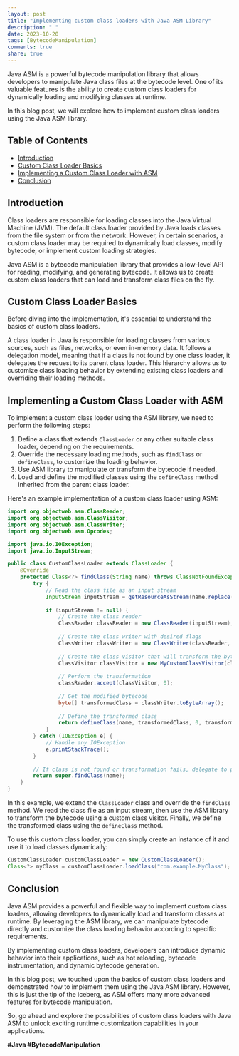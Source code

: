 ```yaml
---
layout: post
title: "Implementing custom class loaders with Java ASM Library"
description: " "
date: 2023-10-20
tags: [BytecodeManipulation]
comments: true
share: true
---
```


Java ASM is a powerful bytecode manipulation library that allows developers to manipulate Java class files at the bytecode level. One of its valuable features is the ability to create custom class loaders for dynamically loading and modifying classes at runtime.

In this blog post, we will explore how to implement custom class loaders using the Java ASM library.

## Table of Contents
- [Introduction](#introduction)
- [Custom Class Loader Basics](#custom-class-loader-basics)
- [Implementing a Custom Class Loader with ASM](#implementing-a-custom-class-loader-with-asm)
- [Conclusion](#conclusion)

## Introduction
Class loaders are responsible for loading classes into the Java Virtual Machine (JVM). The default class loader provided by Java loads classes from the file system or from the network. However, in certain scenarios, a custom class loader may be required to dynamically load classes, modify bytecode, or implement custom loading strategies.

Java ASM is a bytecode manipulation library that provides a low-level API for reading, modifying, and generating bytecode. It allows us to create custom class loaders that can load and transform class files on the fly.

## Custom Class Loader Basics
Before diving into the implementation, it's essential to understand the basics of custom class loaders.

A class loader in Java is responsible for loading classes from various sources, such as files, networks, or even in-memory data. It follows a delegation model, meaning that if a class is not found by one class loader, it delegates the request to its parent class loader. This hierarchy allows us to customize class loading behavior by extending existing class loaders and overriding their loading methods.

## Implementing a Custom Class Loader with ASM
To implement a custom class loader using the ASM library, we need to perform the following steps:

1. Define a class that extends `ClassLoader` or any other suitable class loader, depending on the requirements.
2. Override the necessary loading methods, such as `findClass` or `defineClass`, to customize the loading behavior.
3. Use ASM library to manipulate or transform the bytecode if needed.
4. Load and define the modified classes using the `defineClass` method inherited from the parent class loader.

Here's an example implementation of a custom class loader using ASM:

```java
import org.objectweb.asm.ClassReader;
import org.objectweb.asm.ClassVisitor;
import org.objectweb.asm.ClassWriter;
import org.objectweb.asm.Opcodes;

import java.io.IOException;
import java.io.InputStream;

public class CustomClassLoader extends ClassLoader {
    @Override
    protected Class<?> findClass(String name) throws ClassNotFoundException {
        try {
            // Read the class file as an input stream
            InputStream inputStream = getResourceAsStream(name.replace('.', '/') + ".class");
            
            if (inputStream != null) {
                // Create the class reader
                ClassReader classReader = new ClassReader(inputStream);
                
                // Create the class writer with desired flags
                ClassWriter classWriter = new ClassWriter(classReader, ClassWriter.COMPUTE_MAXS);
                
                // Create the class visitor that will transform the bytecode
                ClassVisitor classVisitor = new MyCustomClassVisitor(classWriter);
                
                // Perform the transformation
                classReader.accept(classVisitor, 0);
                
                // Get the modified bytecode
                byte[] transformedClass = classWriter.toByteArray();
                
                // Define the transformed class
                return defineClass(name, transformedClass, 0, transformedClass.length);
            }
        } catch (IOException e) {
            // Handle any IOException
            e.printStackTrace();
        }
        
        // If class is not found or transformation fails, delegate to parent class loader
        return super.findClass(name);
    }
}
```

In this example, we extend the `ClassLoader` class and override the `findClass` method. We read the class file as an input stream, then use the ASM library to transform the bytecode using a custom class visitor. Finally, we define the transformed class using the `defineClass` method.

To use this custom class loader, you can simply create an instance of it and use it to load classes dynamically:

```java
CustomClassLoader customClassLoader = new CustomClassLoader();
Class<?> myClass = customClassLoader.loadClass("com.example.MyClass");
```

## Conclusion
Java ASM provides a powerful and flexible way to implement custom class loaders, allowing developers to dynamically load and transform classes at runtime. By leveraging the ASM library, we can manipulate bytecode directly and customize the class loading behavior according to specific requirements.

By implementing custom class loaders, developers can introduce dynamic behavior into their applications, such as hot reloading, bytecode instrumentation, and dynamic bytecode generation.

In this blog post, we touched upon the basics of custom class loaders and demonstrated how to implement them using the Java ASM library. However, this is just the tip of the iceberg, as ASM offers many more advanced features for bytecode manipulation.

So, go ahead and explore the possibilities of custom class loaders with Java ASM to unlock exciting runtime customization capabilities in your applications.

**#Java #BytecodeManipulation**